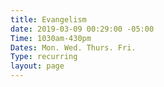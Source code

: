 ```yaml
---
title: Evangelism
date: 2019-03-09 00:29:00 -05:00
Time: 1030am-430pm
Dates: Mon. Wed. Thurs. Fri.
Type: recurring
layout: page
---
```


